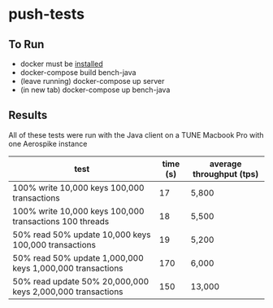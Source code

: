 # push-tests
## To Run


+ docker must be [installed](https://docs.docker.com/engine/installation/mac/)
+ docker-compose build bench-java
+ (leave running) docker-compose up server
+ (in new tab)    docker-compose up bench-java


## Results

All of these tests were run with the Java client on a TUNE Macbook Pro with one Aerospike instance

| test | time (s) | average throughput (tps) |
|------|----------|--------------------------|
| 100% write 10,000 keys 100,000 transactions | 17 | 5,800 |
| 100% write 10,000 keys 100,000 transactions 100 threads | 18 | 5,500 |
| 50% read 50% update 10,000 keys 100,000 transactions | 19 | 5,200 |
| 50% read 50% update 1,000,000 keys 1,000,000 transactions | 170 | 6,000 |
| 50% read update 50% 20,000,000 keys 2,000,000 transactions | 150 | 13,000 |
